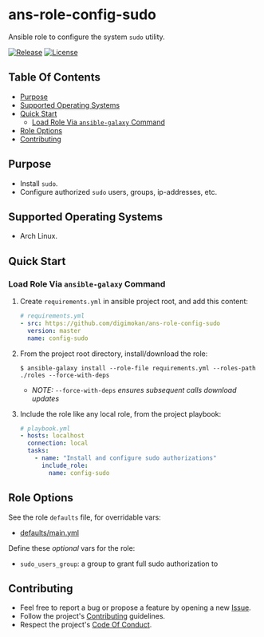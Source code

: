 # ans-role-config-sudo

Ansible role to configure the system `sudo` utility.

[![Release](https://img.shields.io/github/release/digimokan/ans-role-config-sudo.svg?label=release)](https://github.com/digimokan/ans-role-config-sudo/releases/latest "Latest Release Notes")
[![License](https://img.shields.io/badge/license-MIT-blue.svg?label=license)](LICENSE.md "Project License")

## Table Of Contents

* [Purpose](#purpose)
* [Supported Operating Systems](#supported-operating-systems)
* [Quick Start](#quick-start)
    * [Load Role Via `ansible-galaxy` Command](#load-role-via-ansible-galaxy-command)
* [Role Options](#role-options)
* [Contributing](#contributing)

## Purpose

* Install `sudo`.
* Configure authorized `sudo` users, groups, ip-addresses, etc.

## Supported Operating Systems

* Arch Linux.

## Quick Start

### Load Role Via `ansible-galaxy` Command

1. Create `requirements.yml` in ansible project root, and add this content:

   ```yaml
   # requirements.yml
   - src: https://github.com/digimokan/ans-role-config-sudo
     version: master
     name: config-sudo
   ```

2. From the project root directory, install/download the role:

   ```shell
   $ ansible-galaxy install --role-file requirements.yml --roles-path ./roles --force-with-deps
   ```

   * _NOTE:_ `--force-with-deps` _ensures subsequent calls download updates_

3. Include the role like any local role, from the project playbook:

   ```yaml
   # playbook.yml
   - hosts: localhost
     connection: local
     tasks:
       - name: "Install and configure sudo authorizations"
         include_role:
           name: config-sudo
   ```

## Role Options

See the role `defaults` file, for overridable vars:

  * [defaults/main.yml](../defaults/main.yml)

Define these _optional_ vars for the role:

  * `sudo_users_group`: a group to grant full sudo authorization to

## Contributing

* Feel free to report a bug or propose a feature by opening a new
  [Issue](https://github.com/digimokan/ans-role-config-sudo/issues).
* Follow the project's [Contributing](CONTRIBUTING.md) guidelines.
* Respect the project's [Code Of Conduct](CODE_OF_CONDUCT.md).

